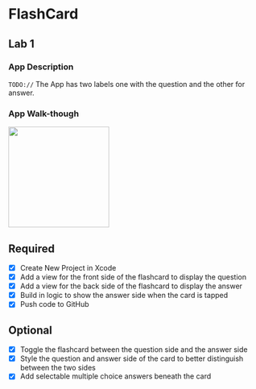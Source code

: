 # FlashCard

## Lab 1

### App Description
`TODO://` The App has two labels one with the question and the other for answer.

### App Walk-though
<img src="https://recordit.co/4hBUtwF7CK" width=200><br>

## Required
- [x] Create New Project in Xcode
- [x] Add a view for the front side of the flashcard to display the question
- [x] Add a view for the back side of the flashcard to display the answer
- [x] Build in logic to show the answer side when the card is tapped
- [x] Push code to GitHub
## Optional
- [X] Toggle the flashcard between the question side and the answer side
- [x] Style the question and answer side of the card to better distinguish between the two sides
- [x] Add selectable multiple choice answers beneath the card
